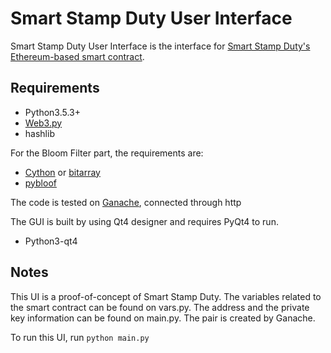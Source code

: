 # Smart Stamp Duty User Interface
Smart Stamp Duty User Interface is the interface for [Smart Stamp Duty's Ethereum-based smart contract](https://github.com/sonicskye/smart-stamp-duty).

## Requirements

* Python3.5.3+
* [Web3.py](https://pypi.org/project/web3/)
* hashlib

For the Bloom Filter part, the requirements are:
* [Cython](http://cython.org) or [bitarray](https://github.com/ilanschnell/bitarray)
* [pybloof](https://github.com/jhgg/pybloof)

The code is tested on [Ganache](http://truffleframework.com/ganache/), connected through http

The GUI is built by using Qt4 designer and requires PyQt4 to run.
* Python3-qt4

## Notes
This UI is a proof-of-concept of Smart Stamp Duty. The variables related to the smart contract can be found on vars.py.
The address and the private key information can be found on main.py. The pair is created by Ganache.

To run this UI, run `python main.py`